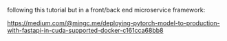 following this tutorial but in a front/back end microservice framework:

https://medium.com/@mingc.me/deploying-pytorch-model-to-production-with-fastapi-in-cuda-supported-docker-c161cca68bb8